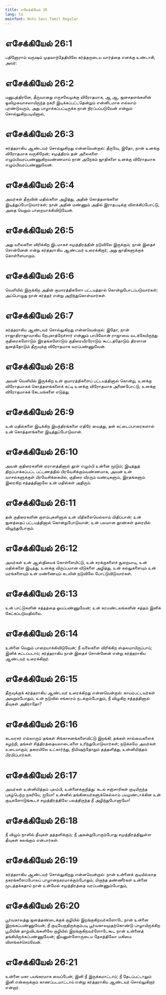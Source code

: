 ```yaml
---
title: எசேக்கியேல் 26
lang: ta
mainfont: Noto Sans Tamil Regular
---
```


# எசேக்கியேல் 26:1

பதினோராம் வருஷம் முதலாந்தேதியிலே கர்த்தருடைய வார்த்தை எனக்கு உண்டாகி, அவர்:

# எசேக்கியேல் 26:2

மனுபுத்திரனே, தீருவானது எருசலேமுக்கு விரோதமாக, ஆ ஆ, ஜனசதளங்களின் ஒலிமுகவாசலாயிருந்த நகரி இடிக்கப்பட்டதென்றும் என்னிடமாக எல்லாம் புரண்டுவரும், அது பாழாக்கப்பட்டிருக்க நான் நிரப்பப்படுவேன் என்றும் சொல்லுகிறபடியினால்,

# எசேக்கியேல் 26:3

கர்த்தராகிய ஆண்டவர் சொல்லுகிறது என்னவென்றால்: தீருவே, இதோ, நான் உனக்கு விரோதமாக வருகிறேன்; சமுத்திரம் தன் அலைகளை எழும்பிவரப்பண்ணுகிறவண்ணமாய் நான் அநேகம் ஜாதிகளை உனக்கு விரோதமாக எழும்பிவரப்பண்ணுவேன்.

# எசேக்கியேல் 26:4

அவர்கள் தீருவின் மதில்களை அழித்து, அதின் கொத்தளங்களை இடித்துப்போடுவார்கள்; நான் அதின் மண்ணும் அதில் இராதபடிக்கு விளக்கிப்போட்டு, அதை வெறும் பாறையாக்கிவிடுவேன்.

# எசேக்கியேல் 26:5

அது வலைகளை விரிக்கிற இடமாகச் சமுத்திரத்தின் நடுவிலே இருக்கும்; நான் இதைச் சொன்னேன் என்று கர்த்தராகிய ஆண்டவர் உரைக்கிறார்; அது ஜாதிகளுக்குக் கொள்ளையாகும்.

# எசேக்கியேல் 26:6

வெளியில் இருக்கிற அதின் குமாரத்திகளோ பட்டயத்தால் கொன்றுபோடப்படுவார்கள்; அப்பொழுது நான் கர்த்தர் என்று அறிந்துகொள்வார்கள்.

# எசேக்கியேல் 26:7

கர்த்தராகிய ஆண்டவர் சொல்லுகிறது என்னவென்றால்: இதோ, நான் ராஜாதிராஜாவாகிய நேபுகாத்நேச்சார் என்னும் பாபிலோன் ராஜாவை வடக்கேயிருந்து குதிரைகளோடும் இரதங்களோடும் குதிரைவீரரோடும் கூட்டத்தோடும் திரளான ஜனத்தோடும் தீருவுக்கு விரோதமாக வரப்பண்ணுவேன்.

# எசேக்கியேல் 26:8

அவன் வெளியில் இருக்கிற உன் குமாரத்திகளைப் பட்டயத்தினால் கொன்று, உனக்கு விரோதமாகக் கொத்தளங்களைக் கட்டி உனக்கு விரோதமாக அணைபோட்டு, உனக்கு விரோதமாகக் கேடயங்களை எடுத்து,

# எசேக்கியேல் 26:9

உன் மதில்களை இடிக்கிற இயந்திரங்களை எதிரே வைத்து, தன் கட்டைப்பாரைகளால் உன் கொத்தளங்களை இடித்துப்போடுவான்.

# எசேக்கியேல் 26:10

அவன் குதிரைகளின் ஏராளத்தினால் தூள் எழும்பி உன்னை மூடும்; இடித்துத் திறப்பாக்கப்பட்ட பட்டணத்தில் பிரவேசிக்கும்வண்ணமாக, அவன் உன் வாசல்களுக்குள் பிரவேசிக்கையில், குதிரை வீரரும் வண்டிகளும், இரதங்களும் இரைகிற சத்தத்தினாலே உன் மதில்கள் அதிரும்.

# எசேக்கியேல் 26:11

தன் குதிரைகளின் குளம்புகளினால் உன் வீதிகளையெல்லாம் மிதிப்பான்; உன் ஜனத்தைப் பட்டயத்தினால் கொன்றுபோடுவான்; உன் பலமான தூண்கள் தரையில் விழுந்துபோகும்.

# எசேக்கியேல் 26:12

அவர்கள் உன் ஆஸ்தியைக் கொள்ளையிட்டு, உன் சரக்குகளைச் சூறையாடி, உன் மதில்களை இடித்து, உனக்கு விருப்பமான வீடுகளை அழித்து, உன் கல்லுகளையும் உன் மரங்களையும் உன் மண்ணையும் கடலின் நடுவிலே போட்டுவிடுவார்கள்.

# எசேக்கியேல் 26:13

உன் பாட்டுகளின் சத்தத்தை ஓயப்பண்ணுவேன்; உன் சுரமண்டலங்களின் சத்தம் இனிக் கேட்கப்படுவதில்லை.

# எசேக்கியேல் 26:14

உன்னை வெறும் பாறையாக்கிவிடுவேன்; நீ வலைகளை விரிக்கிற ஸ்தலமாயிருப்பாய்; இனிக் கட்டப்படாய்; கர்த்தராகிய நான் இதைச் சொன்னேன் என்று கர்த்தராகிய ஆண்டவர் உரைக்கிறார்.

# எசேக்கியேல் 26:15

தீருவுக்குக் கர்த்தராகிய ஆண்டவர் உரைக்கிறது என்னவென்றால்: காயம்பட்டவர்கள் அலறும்போதும், உன் நடுவில் சங்காரம் நடக்கும்போதும், நீ விழுகிற சத்தத்தினால் தீவுகள் அதிராதோ?

# எசேக்கியேல் 26:16

கடலரசர் எல்லாரும் தங்கள் சிங்காசனங்களைவிட்டு இறங்கி; தங்கள் சால்வைகளைக் கழற்றி, தங்கள் சித்திரத்தையலாடைகளை உரிந்துபோடுவார்கள்; நடுக்கமே அவர்கள் உடையாகும்; தரையிலே உட்கார்ந்து, நிமிஷந்தோறும் தத்தளித்து, உன்னிமித்தம் பிரமிப்பார்கள்.

# எசேக்கியேல் 26:17

அவர்கள் உன்னிமித்தம் புலம்பி, உன்னைக்குறித்து: கடல் சஞ்சாரிகள் குடியிருந்த புகழ்பெற்ற நகரியே, ஐயோ! உன்னில் தங்கினவர்களுக்கெல்லாம் பயமுண்டாக்கின உன் குடிகளோடுங்கூடச் சமுத்திரத்திலே பலத்திருந்த நீ அழிந்துபோனாயோ!

# எசேக்கியேல் 26:18

நீ விழும் நாளில் தீவுகள் தத்தளிக்கும்; நீ அகன்றுபோகும்போது சமுத்திரத்திலுள்ள தீவுகள் கலங்கும் என்பார்கள்.

# எசேக்கியேல் 26:19

கர்த்தராகிய ஆண்டவர் சொல்லுகிறது என்னவென்றால்: நான் உன்னைக் குடியில்லாத நகரங்களைப்போலப் பாழானநகரமாக்கும்போதும், மிகுந்த தண்ணீர்கள் உன்னை மூடத்தக்கதாய் நான் உன்மேல் சமுத்திரத்தை வரப்பண்ணும்போதும்,

# எசேக்கியேல் 26:20

பூர்வகாலத்து ஜனத்தண்டைக்குக் குழியில் இறங்குகிறவர்களோடே நான் உன்னை இறங்கப்பண்ணுவேன்; நீ குடியேறாதிருக்கும்படி பூர்வகாலமுதற்கொண்டு பாழாயிருக்கிற பூமியின் தாழ்விடங்களிலே குழியில் இறங்குகிறவர்ளோடேகூட நான் உன்னைத் தங்கியிருக்கப்பண்ணுவேன்; ஜீவனுள்ளோருடைய தேசத்திலோ மகிமை விளங்கச்செய்வேன்.

# எசேக்கியேல் 26:21

உன்னை மகா பயங்கரமாக வைப்பேன்; இனி நீ இருக்கமாட்டாய்; நீ தேடப்பட்டாலும் இனி என்றைக்கும் காணப்படமாட்டாய் என்று கர்த்தராகிய ஆண்டவர் சொல்லுகிறார் என்றார்.

